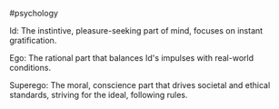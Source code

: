 #psychology 

Id: The instintive, pleasure-seeking part of mind, focuses on instant gratification.

Ego: The rational part that balances Id's impulses with real-world conditions.

Superego: The moral, conscience part that drives societal and ethical standards, striving for the ideal, following rules.